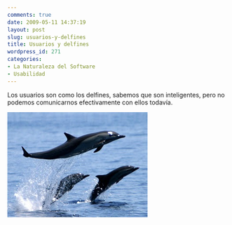 ```yaml
---
comments: true
date: 2009-05-11 14:37:19
layout: post
slug: usuarios-y-delfines
title: Usuarios y delfines
wordpress_id: 271
categories:
- La Naturaleza del Software
- Usabilidad
---
```


Los usuarios son como los delfines, sabemos que son inteligentes, pero no podemos comunicarnos efectivamente con ellos todavía.  
  
![Delfin09.jpg](Delfin09.jpg)

